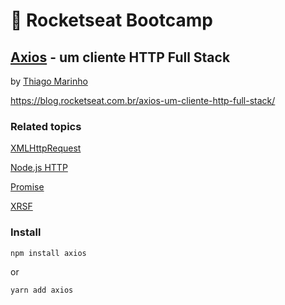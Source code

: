 # :rocket: Rocketseat Bootcamp

## [Axios](https://github.com/axios/axios) - um cliente HTTP Full Stack

by [Thiago Marinho](https://github.com/tgmarinho)  

https://blog.rocketseat.com.br/axios-um-cliente-http-full-stack/  

### Related topics

[XMLHttpRequest](https://developer.mozilla.org/pt-BR/docs/Web/API/XMLHttpRequest)  

[Node.js HTTP](https://nodejs.org/api/http.html)  

[Promise](https://developer.mozilla.org/en-US/docs/Web/JavaScript/Reference/Global_Objects/Promise)  

[XRSF](https://en.wikipedia.org/wiki/Cross-site_request_forgery)  

### Install

```
npm install axios
```

or  

```
yarn add axios
```